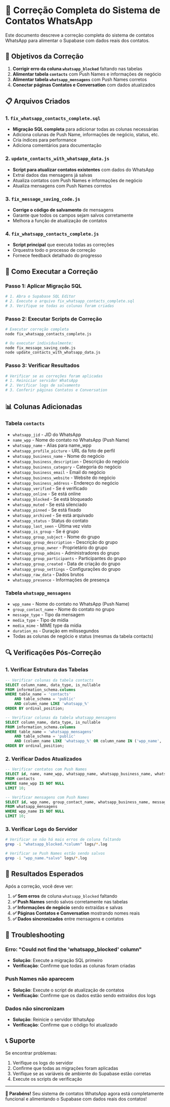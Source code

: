 # 🔧 Correção Completa do Sistema de Contatos WhatsApp

Este documento descreve a correção completa do sistema de contatos WhatsApp para alimentar o Supabase com dados reais dos contatos.

## 🎯 Objetivos da Correção

1. **Corrigir erro da coluna `whatsapp_blocked`** faltando nas tabelas
2. **Alimentar tabela `contacts`** com Push Names e informações de negócio
3. **Alimentar tabela `whatsapp_mensagens`** com Push Names corretos
4. **Conectar páginas Contatos e Conversation** com dados atualizados

## 📋 Arquivos Criados

### 1. `fix_whatsapp_contacts_complete.sql`
- **Migração SQL completa** para adicionar todas as colunas necessárias
- Adiciona colunas de Push Name, informações de negócio, status, etc.
- Cria índices para performance
- Adiciona comentários para documentação

### 2. `update_contacts_with_whatsapp_data.js`
- **Script para atualizar contatos existentes** com dados do WhatsApp
- Extrai dados das mensagens já salvas
- Atualiza contatos com Push Names e informações de negócio
- Atualiza mensagens com Push Names corretos

### 3. `fix_message_saving_code.js`
- **Corrige o código de salvamento** de mensagens
- Garante que todos os campos sejam salvos corretamente
- Melhora a função de atualização de contatos

### 4. `fix_whatsapp_contacts_complete.js`
- **Script principal** que executa todas as correções
- Orquestra todo o processo de correção
- Fornece feedback detalhado do progresso

## 🚀 Como Executar a Correção

### Passo 1: Aplicar Migração SQL
```bash
# 1. Abra o Supabase SQL Editor
# 2. Execute o arquivo fix_whatsapp_contacts_complete.sql
# 3. Verifique se todas as colunas foram criadas
```

### Passo 2: Executar Scripts de Correção
```bash
# Executar correção completa
node fix_whatsapp_contacts_complete.js

# Ou executar individualmente:
node fix_message_saving_code.js
node update_contacts_with_whatsapp_data.js
```

### Passo 3: Verificar Resultados
```bash
# Verificar se as correções foram aplicadas
# 1. Reiniciar servidor WhatsApp
# 2. Verificar logs de salvamento
# 3. Conferir páginas Contatos e Conversation
```

## 📊 Colunas Adicionadas

### Tabela `contacts`
- `whatsapp_jid` - JID do WhatsApp
- `name_wpp` - Nome do contato no WhatsApp (Push Name)
- `whatsapp_name` - Alias para name_wpp
- `whatsapp_profile_picture` - URL da foto de perfil
- `whatsapp_business_name` - Nome do negócio
- `whatsapp_business_description` - Descrição do negócio
- `whatsapp_business_category` - Categoria do negócio
- `whatsapp_business_email` - Email do negócio
- `whatsapp_business_website` - Website do negócio
- `whatsapp_business_address` - Endereço do negócio
- `whatsapp_verified` - Se é verificado
- `whatsapp_online` - Se está online
- `whatsapp_blocked` - Se está bloqueado
- `whatsapp_muted` - Se está silenciado
- `whatsapp_pinned` - Se está fixado
- `whatsapp_archived` - Se está arquivado
- `whatsapp_status` - Status do contato
- `whatsapp_last_seen` - Última vez visto
- `whatsapp_is_group` - Se é grupo
- `whatsapp_group_subject` - Nome do grupo
- `whatsapp_group_description` - Descrição do grupo
- `whatsapp_group_owner` - Proprietário do grupo
- `whatsapp_group_admins` - Administradores do grupo
- `whatsapp_group_participants` - Participantes do grupo
- `whatsapp_group_created` - Data de criação do grupo
- `whatsapp_group_settings` - Configurações do grupo
- `whatsapp_raw_data` - Dados brutos
- `whatsapp_presence` - Informações de presença

### Tabela `whatsapp_mensagens`
- `wpp_name` - Nome do contato no WhatsApp (Push Name)
- `group_contact_name` - Nome do contato no grupo
- `message_type` - Tipo da mensagem
- `media_type` - Tipo de mídia
- `media_mime` - MIME type da mídia
- `duration_ms` - Duração em milissegundos
- Todas as colunas de negócio e status (mesmas da tabela contacts)

## 🔍 Verificações Pós-Correção

### 1. Verificar Estrutura das Tabelas
```sql
-- Verificar colunas da tabela contacts
SELECT column_name, data_type, is_nullable
FROM information_schema.columns 
WHERE table_name = 'contacts' 
    AND table_schema = 'public'
    AND column_name LIKE 'whatsapp_%'
ORDER BY ordinal_position;

-- Verificar colunas da tabela whatsapp_mensagens
SELECT column_name, data_type, is_nullable
FROM information_schema.columns 
WHERE table_name = 'whatsapp_mensagens' 
    AND table_schema = 'public'
    AND (column_name LIKE 'whatsapp_%' OR column_name IN ('wpp_name', 'group_contact_name'))
ORDER BY ordinal_position;
```

### 2. Verificar Dados Atualizados
```sql
-- Verificar contatos com Push Names
SELECT id, name, name_wpp, whatsapp_name, whatsapp_business_name, whatsapp_verified
FROM contacts 
WHERE name_wpp IS NOT NULL 
LIMIT 10;

-- Verificar mensagens com Push Names
SELECT id, wpp_name, group_contact_name, whatsapp_business_name, message_type
FROM whatsapp_mensagens 
WHERE wpp_name IS NOT NULL 
LIMIT 10;
```

### 3. Verificar Logs do Servidor
```bash
# Verificar se não há mais erros de coluna faltando
grep -i "whatsapp_blocked.*column" logs/*.log

# Verificar se Push Names estão sendo salvos
grep -i "wpp_name.*salvo" logs/*.log
```

## 🎯 Resultados Esperados

Após a correção, você deve ver:

1. **✅ Sem erros** de coluna `whatsapp_blocked` faltando
2. **✅ Push Names** sendo salvos corretamente nas tabelas
3. **✅ Informações de negócio** sendo extraídas e salvas
4. **✅ Páginas Contatos e Conversation** mostrando nomes reais
5. **✅ Dados sincronizados** entre mensagens e contatos

## 🚨 Troubleshooting

### Erro: "Could not find the 'whatsapp_blocked' column"
- **Solução**: Execute a migração SQL primeiro
- **Verificação**: Confirme que todas as colunas foram criadas

### Push Names não aparecem
- **Solução**: Execute o script de atualização de contatos
- **Verificação**: Confirme que os dados estão sendo extraídos dos logs

### Dados não sincronizam
- **Solução**: Reinicie o servidor WhatsApp
- **Verificação**: Confirme que o código foi atualizado

## 📞 Suporte

Se encontrar problemas:

1. Verifique os logs do servidor
2. Confirme que todas as migrações foram aplicadas
3. Verifique se as variáveis de ambiente do Supabase estão corretas
4. Execute os scripts de verificação

---

**🎉 Parabéns!** Seu sistema de contatos WhatsApp agora está completamente funcional e alimentando o Supabase com dados reais dos contatos!
